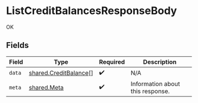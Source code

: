 # ListCreditBalancesResponseBody

OK


## Fields

| Field                                                                 | Type                                                                  | Required                                                              | Description                                                           |
| --------------------------------------------------------------------- | --------------------------------------------------------------------- | --------------------------------------------------------------------- | --------------------------------------------------------------------- |
| `data`                                                                | [shared.CreditBalance](../../../sdk/models/shared/creditbalance.md)[] | :heavy_check_mark:                                                    | N/A                                                                   |
| `meta`                                                                | [shared.Meta](../../../sdk/models/shared/meta.md)                     | :heavy_check_mark:                                                    | Information about this response.                                      |
